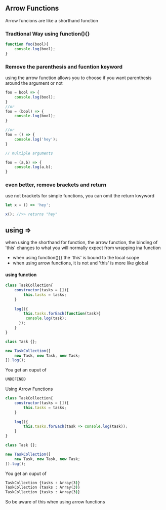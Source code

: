 ## Arrow Functions

Arrow funcions are like a shorthand function

### Tradtional Way using function(){}
```javascript
function foo(bool){
    console.log(bool);
}
```

### Remove the parenthesis and fucntion keyword
using the arrow function allows you to choose if you want parenthesis around the argument or not
```javascript
foo = bool => {
    console.log(bool);
}
//or
foo = (bool) => {
    console.log(bool);
}

//or
foo = () => {
    console.log('hey');
}

// multiple arguments

foo = (a,b) => {
    console.log(a,b);
}
```

### even better, remove brackets and return
use not brackets for simple functions,  you can omit the return kwyword
```javascript
let x = () => 'hey';

x(); //>> returns "hey"
```
## using =>
when using the shorthand for function, the arrow function, the binding of 'this' changes to what you will normally expect from wrapping ina function
- when using function(){} the 'this' is bound to the local scope
- when using arrow functions, it is not and 'this' is more like global

#### using function
```javascript
class TaskCollection{
    constructor(tasks = []){
        this.tasks = tasks;
    }
    
    log(){
        this.tasks.forEach(function(task){
         console.log(task);
      });
    }
}

class Task {};

new TaskCollection([
    new Task, new Task, new Task;
]).log();

```

You get an ouput of
```cmd
UNDEFINED
```

Using Arrow Functions

```javascript
class TaskCollection{
    constructor(tasks = []){
        this.tasks = tasks;
    }
    
    log(){
        this.tasks.forEach(task => console.log(task));
    }
}

class Task {};

new TaskCollection([
    new Task, new Task, new Task;
]).log();

```

You get an ouput of
```cmd
TaskCollection {tasks : Array(3)}
TaskCollection {tasks : Array(3)}
TaskCollection {tasks : Array(3)}
```


So be aware of this when using arrow functions
